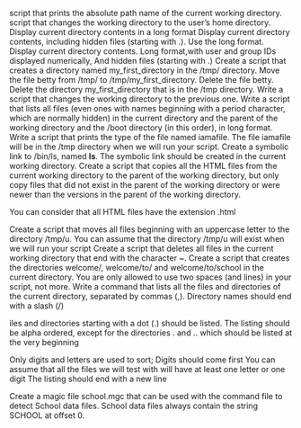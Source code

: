 script that prints the absolute path name of the current working directory.
script that changes the working directory to the user’s home directory.
Display current directory contents in a long format
 Display current directory contents, including hidden files (starting with .). Use the long format. 
Display current directory contents. Long format,with user and group IDs displayed numerically, And hidden files (starting with .)
Create a script that creates a directory named my_first_directory in the /tmp/ directory.
Move the file betty from /tmp/ to /tmp/my_first_directory.
Delete the file betty.
Delete the directory my_first_directory that is in the /tmp directory.
Write a script that changes the working directory to the previous one.
Write a script that lists all files (even ones with names beginning with a period character, which are normally hidden) in the current directory and the parent of the working directory and the /boot directory (in this order), in long format.
Write a script that prints the type of the file named iamafile. The file iamafile will be in the /tmp directory when we will run your script.
Create a symbolic link to /bin/ls, named __ls__. The symbolic link should be created in the current working directory.
Create a script that copies all the HTML files from the current working directory to the parent of the working directory, but only copy files that did not exist in the parent of the working directory or were newer than the versions in the parent of the working directory.

You can consider that all HTML files have the extension .html

Create a script that moves all files beginning with an uppercase letter to the directory /tmp/u. You can assume that the directory /tmp/u will exist when we will run your script
Create a script that deletes all files in the current working directory that end with the character ~.
Create a script that creates the directories welcome/, welcome/to/ and welcome/to/school in the current directory. You are only allowed to use two spaces (and lines) in your script, not more.
Write a command that lists all the files and directories of the current directory, separated by commas (,). Directory names should end with a slash (/)

iles and directories starting with a dot (.) should be listed. The listing should be alpha ordered, except for the directories . and .. which should be listed at the very beginning

Only digits and letters are used to sort; Digits should come first
You can assume that all the files we will test with will have at least one letter or one digit
The listing should end with a new line

Create a magic file school.mgc that can be used with the command file to detect School data files. School data files always contain the string SCHOOL at offset 0.



